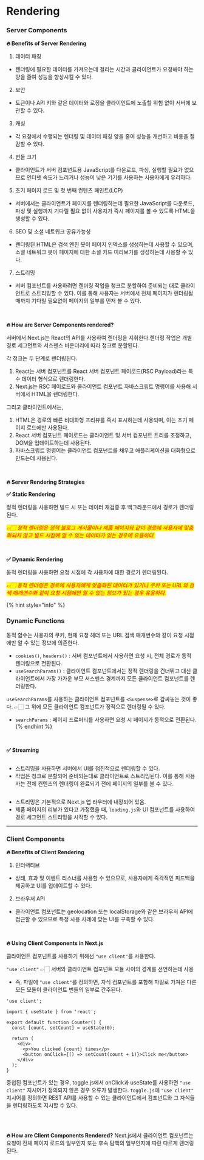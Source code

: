# Rendering

### Server Components

**🔥 Benefits of Server Rendering**

1. 데이터 패칭

- 렌더링에 필요한 데이터를 가져오는데 걸리는 시간과 클라이언트가 요청해야 하는 양을 줄여 성능을 향상시킬 수 있다.

2. 보안

- 토큰이나 API 키와 같은 데이터와 로징을 클라이언트에 노출할 위험 없이 서버에 보관할 수 있다.

3. 캐싱

- 각 요청에서 수행되는 렌더링 및 데이터 패칭 양을 줄여 성능을 개선하고 비용을 절감할 수 있다.

4. 번들 크기

- 클라이언트가 서버 컴포넌트용 JavaScript를 다운로드, 파싱, 실행할 필요가 없으므로 인터넷 속도가 느리거나 성능이 낮은 기기를 사용하는 사용자에게 유리하다.

5. 초기 페이지 로드 및 첫 번째 컨텐츠 페인트(LCP)

- 서버에서는 클라이언트가 페이지를 렌더링하는데 필요한 JavaScript를 다운로드, 파싱 및 실행까지 기다릴 필요 없이 사용자가 즉시 페이지를 볼 수 있도록 HTML을 생성할 수 있다.

6. SEO 및 소셜 네트워크 공유가능성

- 렌더링된 HTML은 검색 엔진 봇이 페이지 인덱스를 생성하는데 사용할 수 있으며, 소셜 네트워크 봇이 페이지에 대한 소셜 카드 미리보기를 생성하는데 사용할 수 있다.

7. 스트리밍

- 서버 컴포넌트를 사용하려면 렌더링 작업을 청크로 분할하여 준비되는 대로 클라이언트로 스트리밍할 수 있다. 이를 통해 사용자는 서버에서 전체 페이지가 렌더링될 때까지 기다릴 필요없이 페이지의 일부를 먼저 볼 수 있다.

<br />

**🔥 How are Server Components rendered?**

서버에서 Next.js는 React의 API를 사용하여 렌더링을 지휘한다.렌더링 작업은 개별 경로 세그먼트와 서스펜스 바운더리에 따라 청크로 분할된다.

각 청크는 두 단계로 렌더링된다.

1. React는 서버 컴포넌트를 React 서버 컴포넌트 페이로드(RSC Payload)라는 특수 데이터 형식으로 렌더링한다.
2. Next.js는 RSC 페이로드와 클라이언트 컴포넌트 자바스크립트 명령어를 사용해 서버에서 HTML을 렌더링한다.

그리고 클라이언트에서는,

1. HTML은 경로의 빠른 비대화형 프리뷰를 즉시 표시하는데 사용되며, 이는 초기 페이지 로드에만 사용된다.
2. React 서버 컴포넌트 페이로드는 클라이언트 및 서버 컴포넌트 트리를 조정하고, DOM을 업데이트하는데 사용된다.
3. 자바스크립트 명령어는 클라이언트 컴포넌트를 채우고 애플리케이션을 대화형으로 만드는데 사용된다.

<br />

**🔥 Server Rendering Strategies**

**✅ Static Rendering**

정적 렌더링을 사용하면 빌드 시 또는 데이터 재검증 후 백그라운드에서 경로가 렌더링된다.

_<mark style="color:red;">
👉🏻 정적 렌더링은 정적 블로그 게시물이나 제품 페이지와 같이 경로에 사용자에 맞춤화되지 않고 빌드 시점에 알 수 있는 데이터가 있는 경우에 유용하다.
</mark>_

<br />

**✅ Dynamic Rendering**

동적 렌더링을 사용하면 요청 시점에 각 사용자에 대한 경로가 렌더링된다.

_<mark style="color:red;">
👉🏻 동적 렌더링은 경로에 사용자에게 맞춤화된 데이터가 있거나 쿠키 또는 URL의 검색 매개변수와 같이 요청 시점에만 알 수 있는 정보가 있는 경우 유용하다.
</mark>_

{% hint style="info" %}

### Dynamic Functions

동적 함수는 사용자의 쿠키, 현재 요청 헤더 또는 URL 검색 매개변수와 같이 요청 시점에만 알 수 있는 정보에 의존한다.

- `cookies()`, `headers()` : 서버 컴포넌트에서 사용하면 요청 시, 전체 경로가 동적 렌더링으로 전환된다.
- `useSearchParams()` : 클라이언트 컴포넌트에서는 정적 렌더링을 건너뛰고 대신 클라이언트에서 가장 가가운 부모 서스펜스 경계까지 모든 클라이언트 컴포넌트를 렌더링한다.

`useSearchParams`를 사용하는 클라이언트 컴포넌트를 `<Suspense>`로 감싸놓는 것이 좋다. 👉🏻 그 위에 모든 클라이언트 컴포넌트가 정적으로 렌더링될 수 있다.

- `searchParams` : 페이지 프로퍼티를 사용하면 요청 시 페이지가 동적으로 전환된다.
  {% endhint %}

<br />

**✅ Streaming**

 <figure><img src="https://nextjs.org/_next/image?url=%2Fdocs%2Flight%2Fsequential-parallel-data-fetching.png&w=3840&q=75&dpl=dpl_FMGsYbamaCihTR7jyf43krGr3wQk" alt=""><figcaption></figcaption></figure>

- 스트리밍을 사용하면 서버에서 UI를 점진적으로 렌더링할 수 있다.
- 작업은 청크로 분할되어 준비되는대로 클라이언트로 스트리밍된다. 이를 통해 사용자는 전체 컨텐츠의 렌더링이 완료되기 전에 페이지의 일부를 볼 수 있다.

 <figure><img src="https://nextjs.org/_next/image?url=%2Fdocs%2Flight%2Fserver-rendering-with-streaming.png&w=3840&q=75&dpl=dpl_FMGsYbamaCihTR7jyf43krGr3wQk" alt=""><figcaption></figcaption></figure>

- 스트리밍은 기본적으로 Next.js 앱 라우터에 내장되어 있음.
- 제품 페이지의 리뷰가 있다고 가정했을 때, `loading.js`와 UI 컴포넌트를 사용하여 경로 세그먼트 스트리밍을 시작할 수 있다.

---

### Client Components

**🔥 Benefits of Client Rendering**

1. 인터랙티브

- 상태, 효과 및 이벤트 리스너를 사용할 수 있으므로, 사용자에게 즉각적인 피드백을 제공하고 UI를 업데이트할 수 있다.

2. 브라우저 API

- 클라이언트 컴포넌트는 geolocation 또는 localStorage와 같은 브라우저 API에 접근할 수 있으므로 특정 사용 사례에 맞는 UI를 구축할 수 있다.

<br />

**🔥 Using Client Components in Next.js**

클라이언트 컴포넌트를 사용하기 위해선 `"use client"`를 사용한다.

`"use client"` 👉🏻 서버와 클라이언트 컴포넌트 모듈 사이의 경계를 선언하는데 사용

- 즉, 파일에 `"use client"`를 정의하면, 자식 컴포넌트를 포함해 파일로 가져온 다른 모든 모듈이 클라이언트 번들의 일부로 간주된다.

```tsx
'use client';

import { useState } from 'react';

export default function Counter() {
  const [count, setCount] = useState(0);

  return (
    <div>
      <p>You clicked {count} times</p>
      <button onClick={() => setCount(count + 1)}>Click me</button>
    </div>
  );
}
```

중첩된 컴포넌트가 있는 경우, toggle.js에서 onClick과 useState를 사용하면 `"use client"` 지시어가 정의되지 않은 경우 오류가 발생한다. `toggle.js`에 `"use client"` 지시어를 정의하면 REST API를 사용할 수 있는 클라이언트에서 컴포넌트와 그 자식들을 렌더링하도록 지시할 수 있다.

 <figure><img src="https://nextjs.org/_next/image?url=%2Fdocs%2Flight%2Fuse-client-directive.png&w=3840&q=75&dpl=dpl_FMGsYbamaCihTR7jyf43krGr3wQk" alt=""><figcaption></figcaption></figure>

<br />

**🔥 How are Client Components Rendered?**
Next.js에서 클라이언트 컴포넌트는 요청이 전체 페이지 로드의 일부인지 또는 후속 탐핵의 일부인지에 따란 다르게 렌더링된다.
